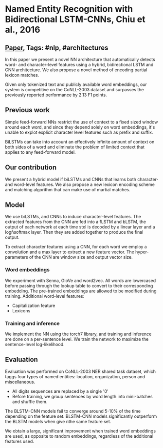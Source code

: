 # Named Entity Recognition with Bidirectional LSTM-CNNs, Chiu et al., 2016

## [Paper](https://www.aclweb.org/anthology/Q16-1026), Tags: \#nlp, \#architectures

In this paper we present a novel NN architecture that automatically detects word- and character-level features using a hybrid, bidirectional LSTM and CNN architecture. We also propose a novel method of encoding partial lexicon matches. 

Given only tokenized text and publicly available word embeddings, our system is competitive on the CoNLL-2003 dataset and surpasses the previously reported performance by 2.13 F1 points.

## Previous work

Simple feed-forward NNs restrict the use of context to a fixed sized window around each word, and since they depend solely on word embeddings, it's unable to explot explicit character level features such as prefix and suffix.

BiLSTMs can take into account an effectively infinite amount of context on both sides of a word and eliminate the problem of limited context that applies to any feed-forward model.

## Our contribution

We present a hybrid model if biLSTMs and CNNs that learns both character- and word-level features. We also propose a new lexicon encoding scheme and matching algorithm that can make use of martial matches.

## Model

We use biLSTMs, and CNNs to induce character-level features. The extracted features from the CNN are fed into a fLSTM and bLSTM, the output of each network at each time stel is decoded by a linear layer and a logñsoftmax layer. Then they are added together to produce the final output.

To extract character features using a CNN, for each word we employ a convolution and a max layer to extract a new feature vector. The hyper-parameters of the CNN are window size and output vector size.

### Word embeddings

We experiment with Senna, GloVe and word2vec. All words are lowercased before passing through the lookup table to convert to their corresponding embedding. The pre-trained embeddings are allowed to be modified during training. Additional word-level features:

* Capitalization feature
* Lexicons

### Training and inference

We implement the NN using the torch7 library, and training and inference are done on a per-sentence level. We train the network to maximize the sentence-level log-likelihood.

## Evaluation

Evaluation was performed on CoNLL-2003 NER shared task dataset, which taggs four types of named entities: location, organization, person and miscellaneous.

* All digits sequences are replaced by a single '0'
* Before training, we group sentences by word length into mini-batches and shuffle them.

The BLSTM-CNN models fail to converge around 5-10% of the time depending on the feature set. BLSTM-CNN models significantly outperform the BLSTM models when give nthe same feature set.

We obtain a large, significant improvement when trained word embeddings are used, as opposite to random embeddings, regardless of the additional features used. 
